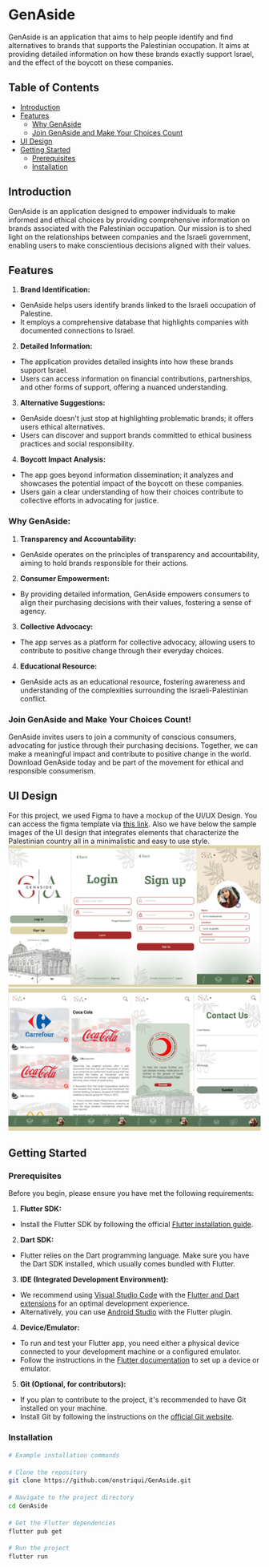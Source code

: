 # GenAside

GenAside is an application that aims to help people identify and find alternatives to brands that supports the Palestinian occupation.
It aims at providing detailed information on how these brands exactly support Israel, and the effect of the boycott on these companies.

## Table of Contents

- [Introduction](#introduction)
- [Features](#features)
  - [Why GenAside](#why-genaside)
  - [Join GenAside and Make Your Choices Count](#join-genaside-and-make-your-choices-count)
- [UI Design](#ui-design)
- [Getting Started](#getting-started)
  - [Prerequisites](#prerequisites)
  - [Installation](#installation)

## Introduction
GenAside is an application designed to empower individuals to make informed and ethical choices by providing comprehensive information on brands associated with the Palestinian occupation. Our mission is to shed light on the relationships between companies and the Israeli government, enabling users to make conscientious decisions aligned with their values.

## Features

1. **Brand Identification:**

- GenAside helps users identify brands linked to the Israeli occupation of Palestine.
- It employs a comprehensive database that highlights companies with documented connections to Israel.

2. **Detailed Information:**

- The application provides detailed insights into how these brands support Israel.
- Users can access information on financial contributions, partnerships, and other forms of support, offering a nuanced understanding.

3. **Alternative Suggestions:**

- GenAside doesn't just stop at highlighting problematic brands; it offers users ethical alternatives.
- Users can discover and support brands committed to ethical business practices and social responsibility.

4. **Boycott Impact Analysis:**
- The app goes beyond information dissemination; it analyzes and showcases the potential impact of the boycott on these companies.
- Users gain a clear understanding of how their choices contribute to collective efforts in advocating for justice.

### Why GenAside:

1. **Transparency and Accountability:**
- GenAside operates on the principles of transparency and accountability, aiming to hold brands responsible for their actions.

2. **Consumer Empowerment:**
- By providing detailed information, GenAside empowers consumers to align their purchasing decisions with their values, fostering a sense of agency.

3. **Collective Advocacy:**
- The app serves as a platform for collective advocacy, allowing users to contribute to positive change through their everyday choices.

4. **Educational Resource:**
- GenAside acts as an educational resource, fostering awareness and understanding of the complexities surrounding the Israeli-Palestinian conflict.

### Join GenAside and Make Your Choices Count!

GenAside invites users to join a community of conscious consumers, advocating for justice through their purchasing decisions. Together, we can make a meaningful impact and contribute to positive change in the world. Download GenAside today and be part of the movement for ethical and responsible consumerism.

## UI Design
For this project, we used Figma to have a mockup of the UI/UX Design.
You can access the figma template via [this link](https://www.figma.com/proto/RrVgXYD1drzgJq9wyqXeca/GenAside?type=design&node-id=67-47&t=cllQVyJGpb1Y0vfi-1&scaling=scale-down&page-id=0%3A1&starting-point-node-id=67%3A47&mode=design).
Also we have below the sample images of the UI design that integrates elements that characterize the Palestinian country all in a minimalistic and easy to use style.
![](GenAsidefinale/assets/ui1.png)
![](GenAsidefinale/assets/ui2.png)

## Getting Started

### Prerequisites

Before you begin, please ensure you have met the following requirements:

1. **Flutter SDK:**
  - Install the Flutter SDK by following the official [Flutter installation guide](https://flutter.dev/docs/get-started/install).

2. **Dart SDK:**
  - Flutter relies on the Dart programming language. Make sure you have the Dart SDK installed, which usually comes bundled with Flutter.

3. **IDE (Integrated Development Environment):**
  - We recommend using [Visual Studio Code](https://code.visualstudio.com/) with the [Flutter and Dart extensions](https://flutter.dev/docs/get-started/editor?tab=vscode) for an optimal development experience.
  - Alternatively, you can use [Android Studio](https://developer.android.com/studio) with the Flutter plugin.

4. **Device/Emulator:**
  - To run and test your Flutter app, you need either a physical device connected to your development machine or a configured emulator.
  - Follow the instructions in the [Flutter documentation](https://flutter.dev/docs/get-started/install) to set up a device or emulator.

5. **Git (Optional, for contributors):**
  - If you plan to contribute to the project, it's recommended to have Git installed on your machine.
  - Install Git by following the instructions on the [official Git website](https://git-scm.com/book/en/v2/Getting-Started-Installing-Git).

### Installation
```bash
# Example installation commands

# Clone the repository
git clone https://github.com/onstriqui/GenAside.git

# Navigate to the project directory
cd GenAside

# Get the Flutter dependencies
flutter pub get

# Run the project
flutter run
